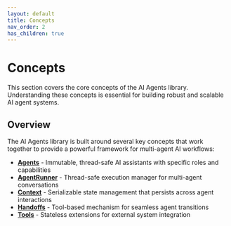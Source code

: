 ```yaml
---
layout: default
title: Concepts
nav_order: 2
has_children: true
---
```


# Concepts

This section covers the core concepts of the AI Agents library. Understanding these concepts is essential for building robust and scalable AI agent systems.

## Overview

The AI Agents library is built around several key concepts that work together to provide a powerful framework for multi-agent AI workflows:

- **[Agents](concepts/agents.html)** - Immutable, thread-safe AI assistants with specific roles and capabilities
- **[AgentRunner](concepts/runner.html)** - Thread-safe execution manager for multi-agent conversations
- **[Context](concepts/context.html)** - Serializable state management that persists across agent interactions
- **[Handoffs](concepts/handoffs.html)** - Tool-based mechanism for seamless agent transitions
- **[Tools](concepts/tools.html)** - Stateless extensions for external system integration
